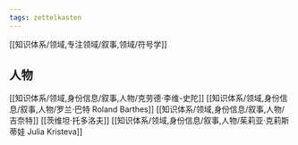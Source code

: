 ```yaml
---
tags: zettelkasten
---
```


[[知识体系/领域,专注领域/叙事,领域/符号学]]
## 人物
[[知识体系/领域,身份信息/叙事,人物/克劳德·李维-史陀]]
[[知识体系/领域,身份信息/叙事,人物/罗兰·巴特 Roland Barthes]]
[[知识体系/领域,身份信息/叙事,人物/吉奈特]]
[[茨维坦·托多洛夫]]
[[知识体系/领域,身份信息/叙事,人物/茱莉亚·克莉斯蒂娃 Julia Kristeva]]